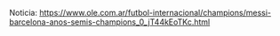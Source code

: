 Noticia: https://www.ole.com.ar/futbol-internacional/champions/messi-barcelona-anos-semis-champions_0_jT44kEoTKc.html

